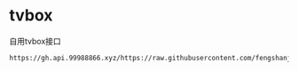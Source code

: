 # tvbox
自用tvbox接口
```
https://gh.api.99988866.xyz/https://raw.githubusercontent.com/fengshanjian/tvbox/main/dm.txt
```
